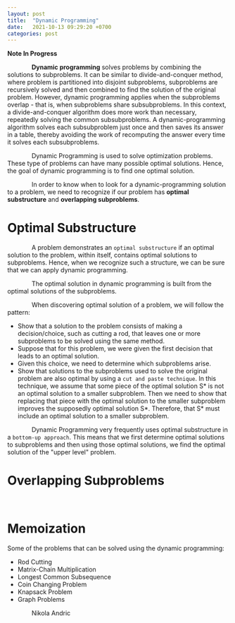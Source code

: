 ```yaml
---
layout: post
title:  "Dynamic Programming"
date:   2021-10-13 09:29:20 +0700
categories: post
---
```


****Note In Progress****

&nbsp;&nbsp;&nbsp;&nbsp;&nbsp;&nbsp;&nbsp;&nbsp;&nbsp;&nbsp;&nbsp;&nbsp;&nbsp;
**Dynamic programming** solves problems by combining the solutions to subproblems. It can be
similar to divide-and-conquer method, where problem is partitioned into disjoint subproblems,
subproblems are recursively solved and then combined to find the solution of the original problem.
However, dynamic programming applies when the subproblems overlap - that is, when
subproblems share subsubproblems. In this context, a divide-and-conquer algorithm does more
work than necessary, repeatedly solving the common subsubproblems. A dynamic-programming
algorithm solves each subsubproblem just once and then saves its answer in a table, thereby
avoiding the work of recomputing the answer every time it solves each subsubproblems.

&nbsp;&nbsp;&nbsp;&nbsp;&nbsp;&nbsp;&nbsp;&nbsp;&nbsp;&nbsp;&nbsp;&nbsp;&nbsp;
Dynamic Programming is used to solve optimization problems. These type of problems can have many possible optimal solutions. Hence, the goal of dynamic programming is to find one optimal solution. 


&nbsp;&nbsp;&nbsp;&nbsp;&nbsp;&nbsp;&nbsp;&nbsp;&nbsp;&nbsp;&nbsp;&nbsp;&nbsp;
In order to know when to look for a dynamic-programming solution to a problem, we need to recognize if our problem has **optimal substructure** and **overlapping subproblems**. 

# Optimal Substructure

&nbsp;&nbsp;&nbsp;&nbsp;&nbsp;&nbsp;&nbsp;&nbsp;&nbsp;&nbsp;&nbsp;&nbsp;&nbsp;
A problem demonstrates an `optimal substructure` if an optimal solution to the problem, within itself, contains optimal solutions to subproblems. Hence, when we recognize such a structure, we can be sure that we can apply dynamic programming.

&nbsp;&nbsp;&nbsp;&nbsp;&nbsp;&nbsp;&nbsp;&nbsp;&nbsp;&nbsp;&nbsp;&nbsp;&nbsp;
The optimal solution in dynamic programming is built from the optimal solutions of the subproblems.

&nbsp;&nbsp;&nbsp;&nbsp;&nbsp;&nbsp;&nbsp;&nbsp;&nbsp;&nbsp;&nbsp;&nbsp;&nbsp;
When discovering optimal solution of a problem, we will follow the pattern:
  - Show that a solution to the problem consists of making a decision/choice, such as cutting a rod, that leaves one or more subproblems to be solved using the same method.
  - Suppose that for this problem, we were given the first decision that leads to an optimal solution.
  - Given this choice, we need to determine which subproblems arise.
  - Show that solutions to the subproblems used to solve the original problem are also optimal by using a `cut and paste technique`. In this technique, we assume that some piece of the optimal solution S* is not an optimal solution to a smaller subproblem. Then we need to show that replacing that piece with the optimal
solution to the smaller subproblem improves the supposedly optimal solution S*. Therefore, that S* must include an optimal solution to a smaller subproblem.

&nbsp;&nbsp;&nbsp;&nbsp;&nbsp;&nbsp;&nbsp;&nbsp;&nbsp;&nbsp;&nbsp;&nbsp;&nbsp;
Dynamic Programming very frequently uses optimal substructure in a `bottom-up approach`. This means that we first determine optimal solutions to subproblems and then using those optimal solutions, we find the optimal solution of the "upper level" problem. 

# Overlapping Subproblems

&nbsp;&nbsp;&nbsp;&nbsp;&nbsp;&nbsp;&nbsp;&nbsp;&nbsp;&nbsp;&nbsp;&nbsp;&nbsp;


# Memoization

Some of the problems that can be solved using the dynamic programming:
  - Rod Cutting
  - Matrix-Chain Multiplication
  - Longest Common Subsequence
  - Coin Changing Problem
  - Knapsack Problem
  - Graph Problems


&nbsp;&nbsp;&nbsp;&nbsp;&nbsp;&nbsp;&nbsp;&nbsp;&nbsp;&nbsp;&nbsp;&nbsp;&nbsp;
Nikola Andric
